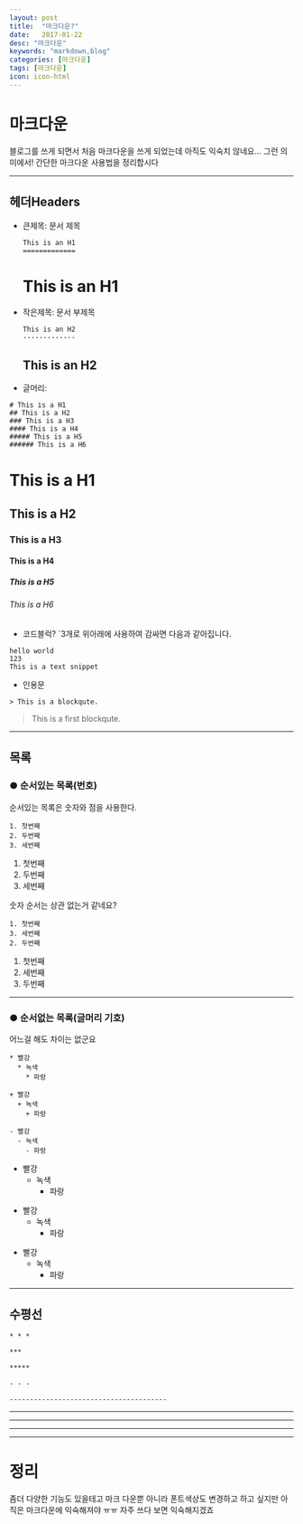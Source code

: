```yaml
---
layout: post
title:  "마크다운?"
date:   2017-01-22
desc: "마크다운"
keywords: "markdown,blog"
categories: [마크다운]
tags: [마크다운]
icon: icon-html
---
```


# 마크다운

블로그를 쓰게 되면서 처음 마크다운을 쓰게 되었는데 아직도 익숙치 않네요...
그런 의미에서! 간단한 마크다운 사용법을 정리합시다

----------

## 헤더Headers
* 큰제목: 문서 제목
    ```
    This is an H1
    =============
    ```
    This is an H1
    =============

* 작은제목: 문서 부제목
    ```
    This is an H2
    -------------
    ```
    This is an H2
    -------------

* 글머리:
```
# This is a H1
## This is a H2
### This is a H3
#### This is a H4
##### This is a H5
###### This is a H6
```
# This is a H1
## This is a H2
### This is a H3
#### This is a H4
##### This is a H5
###### This is a H6

* 코드블럭?
`3개로 위아래에 사용하여 감싸면 다음과 같아집니다.
```
hello world
123
This is a text snippet
```
* 인용문
```
> This is a blockqute.
```
> This is a first blockqute.

--------------
## 목록
### ● 순서있는 목록(번호)
순서있는 목록은 숫자와 점을 사용한다.
```
1. 첫번째
2. 두번째
3. 세번째
```
1. 첫번째
2. 두번째
3. 세번째

숫자 순서는 상관 없는거 같네요?

```
1. 첫번째
3. 세번째
2. 두번째
```
1. 첫번째
3. 세번째
2. 두번째

-----------------
### ● 순서없는 목록(글머리 기호)
어느걸 해도 차이는 없군요
```
* 빨강
  * 녹색
    * 파랑

+ 빨강
  + 녹색
    + 파랑

- 빨강
  - 녹색
    - 파랑
```
* 빨강
  * 녹색
    * 파랑

+ 빨강
  + 녹색
    + 파랑

- 빨강
  - 녹색
    - 파랑

-----------------
## 수평선

```
* * *

***

*****

- - -

---------------------------------------
```
* * *

***

*****

- - -
# 정리

좀더 다양한 기능도 있을테고 마크 다운뿐 아니라 폰트색상도 변경하고 하고 싶지만 아직은 마크다운에 익숙해져야 ㅠㅠ 자주 쓰다 보면 익숙해지겠죠